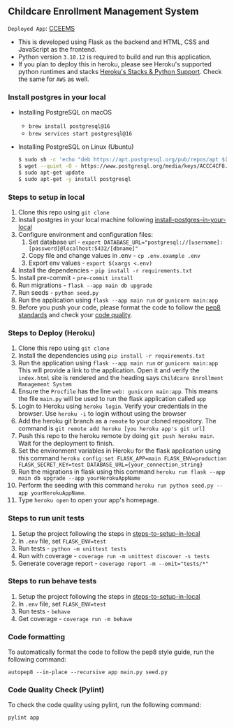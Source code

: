 ## Childcare Enrollment Management System

`Deployed App`: [CCEEMS](https://childcare-d71b0285d615.herokuapp.com/)

* This is developed using Flask as the backend and HTML, CSS and JavaScript as the frontend.
* Python version `3.10.12` is required to build and run this application.
* If you plan to deploy this in heroku, please see Heroku's supported python runtimes and stacks [Heroku\'s Stacks & Python Support](https://devcenter.heroku.com/articles/python-support). Check the same for `AWS` as well.


### Install postgres in your local
- Installing PostgreSQL on macOS
    - ```brew install postgresql@16```
    - ```brew services start postgresql@16```

- Installing PostgreSQL on Linux (Ubuntu)
    ```sh
    $ sudo sh -c 'echo "deb https://apt.postgresql.org/pub/repos/apt $(lsb_release -cs)-pgdg main" > /etc/apt/sources.list.d/pgdg.list'
    $ wget --quiet -O - https://www.postgresql.org/media/keys/ACCC4CF8.asc | sudo apt-key add -
    $ sudo apt-get update
    $ sudo apt-get -y install postgresql
    ```

### Steps to setup in local
1. Clone this repo using `git clone`
1. Install postgres in your local machine following [install-postgres-in-your-local](#install-postgres-in-your-local)
1. Configure environment and configuration files:
   1. Set database url - `export DATABASE_URL="postgresql://[username]:[password]@localhost:5432/[dbname]"`
   1. Copy file and change values in .env - `cp .env.example .env`
   1. Export env values - `export $(xargs <.env)`
1. Install the dependencies - `pip install -r requirements.txt`
1. Install pre-commit - `pre-commit install`
1. Run migrations - `flask --app main db upgrade`
1. Run seeds - `python seed.py`
1. Run the application using `flask --app main run` or `gunicorn main:app`
1. Before you push your code, please format the code to follow the [pep8 standards](#code-formatting) and check your [code quality](#code-quality-check-pylint).

### Steps to Deploy (Heroku)
1. Clone this repo using `git clone`
1. Install the dependencies using `pip install -r requirements.txt`
1. Run the application using `flask --app main run` or `gunicorn main:app`
    This will provide a link to the application. Open it and verify the `index.html` site is rendered and the heading says `Childcare Enrollment Management System`
1. Ensure the `Procfile` has the line `web: gunicorn main:app`. This means the file `main.py` will be used to run the flask application called `app`
1. Login to Heroku using `heroku login`. Verify your credentials in the browser. Use `heroku -i` to login without using the browser
1. Add the heroku git branch as a `remote` to your cloned repository. The command is `git remote add heroku [you heroku app's git url]`
2. Push this repo to the heroku remote by doing `git push heroku main`. Wait for the deployment to finish.
3. Set the environment variables in Heroku for the flask application using this command `heroku config:set FLASK_APP=main FLASK_ENV=production FLASK_SECRET_KEY=test DATABASE_URL={your_connection_string}`
4. Run the migrations in flask using this command `heroku run flask --app main db upgrade --app yourHerokuAppName`
5. Perform the seeding with this command `heroku run python seed.py --app yourHerokuAppName`.
6. Type `heroku open` to open your app's homepage.

### Steps to run unit tests
1. Setup the project following the steps in [steps-to-setup-in-local](#steps-to-setup-in-local)
1. In `.env` file, set `FLASK_ENV=test`
1. Run tests - `python -m unittest tests`
1. Run with coverage - `coverage run -m unittest discover -s tests`
1. Generate coverage report - `coverage report -m --omit="tests/*"`

### Steps to run behave tests
1. Setup the project following the steps in [steps-to-setup-in-local](#steps-to-setup-in-local)
1. In `.env` file, set `FLASK_ENV=test`
1. Run tests - `behave`
1. Get coverage - `coverage run -m behave`


### Code formatting
To automatically format the code to follow the pep8 style guide, run the following command:
```
autopep8 --in-place --recursive app main.py seed.py
```

### Code Quality Check (Pylint)
To check the code quality using pylint, run the following command:
```
pylint app
```
